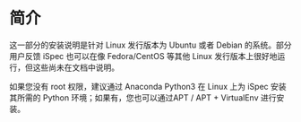 # 简介

这一部分的安装说明是针对 Linux 发行版本为 Ubuntu 或者 Debian 的系统。部分用户反馈 iSpec 也可以在像 Fedora/CentOS 等其他 Linux 发行版本上很好地运行，但这些尚未在文档中说明。

如果您没有 root 权限，建议通过 Anaconda Python3 在 Linux 上为 iSpec 安装其所需的 Python 环境；如果有，您也可以通过APT / APT + VirtualEnv 进行安装。
